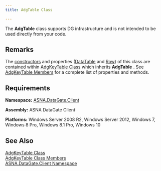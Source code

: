 ```yaml
---
title: AdgTable Class

---
```


The **AdgTable** class supports DG infrastructure and is not intended to be used directly from your code.
## Remarks

The [constructors](adg-key-table-adg-key-table-constructors-main.html) and properties ([DataTable](adg-key-table-class-data-table-property.html) and [Row](adg-key-table-class-row-property.html)) of this class are contained within [AdgKeyTable Class](adg-key-table-class.html) which inherits **AdgTable** . See [AdgKeyTable Members](adg-key-table-members.html) for a complete list of properties and methods.
## Requirements

**Namespace:** [ASNA.DataGate.Client](datagate-client-namespace.html) 

**Assembly:** ASNA DataGate Client

**Platforms:** Windows Server 2008 R2, Windows Server 2012, Windows 7, Windows 8 Pro, Windows 8.1 Pro, Windows 10
## See Also


[AdgKeyTable Class](adg-key-table-class.html)
      <br />
      [
					AdgKeyTable Class Members](adg-key-table-members.html)
      <br />
      [ASNA.DataGate.Client 
					Namespace](datagate-client-namespace.html)

